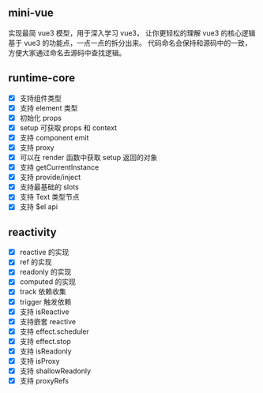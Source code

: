 ## mini-vue

实现最简 vue3 模型，用于深入学习 vue3， 让你更轻松的理解 vue3 的核心逻辑
基于 vue3 的功能点，一点一点的拆分出来。
代码命名会保持和源码中的一致，方便大家通过命名去源码中查找逻辑。


## runtime-core
- [x]  支持组件类型
- [x]  支持 element 类型
- [x]  初始化 props
- [x]  setup 可获取 props 和 context
- [x]  支持 component emit
- [x] 支持 proxy
- [x] 可以在 render 函数中获取 setup 返回的对象
- [x]  支持 getCurrentInstance
- [x]  支持 provide/inject
- [x]  支持最基础的 slots
- [x]  支持 Text 类型节点
- [x]  支持 $el api
## reactivity 
 - [x] reactive 的实现
 - [x] ref 的实现
 - [x] readonly 的实现
 - [x] computed 的实现
 - [x] track 依赖收集
 - [x] trigger 触发依赖
 - [x] 支持 isReactive
 - [x] 支持嵌套 reactive
 - [x] 支持 effect.scheduler
 - [x] 支持 effect.stop
 - [x] 支持 isReadonly
 - [x] 支持 isProxy
 - [x] 支持 shallowReadonly
 - [x] 支持 proxyRefs